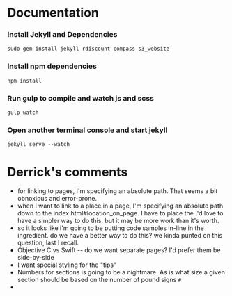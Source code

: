 Documentation
=======

### Install Jekyll and Dependencies
```
sudo gem install jekyll rdiscount compass s3_website
```

### Install npm dependencies
```
npm install
```

### Run gulp to compile and watch js and scss
```
gulp watch
```

### Open another terminal console and start jekyll
```
jekyll serve --watch
```

Derrick's comments
=======

- for linking to pages, I'm specifying an absolute path. That seems a bit obnoxious and error-prone.
- when I want to link to a place in a page, I'm specifying an absolute path down to the index.html#location_on_page. I have to place the <a id="location_on_page"> I'd love to have a simpler way to do this, but it may be more work than it's worth.
- so it looks like i'm going to be putting code samples in-line in the ingredient. do we have a better way to do this? we kinda punted on this question, last I recall.
- Objective C vs Swift -- do we want separate pages? I'd prefer them be side-by-side
- I want special styling for the "tips"
- Numbers for sections is going to be a nightmare. As is what size a given section should be based on the number of pound signs `#`
- 
